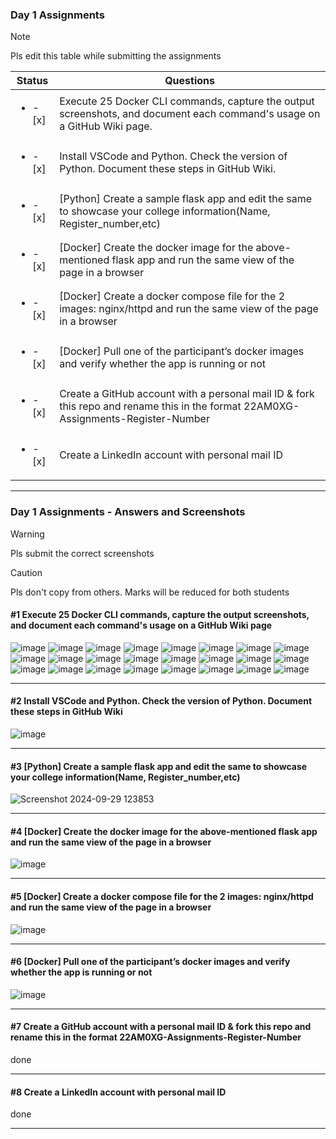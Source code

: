 ### Day 1 Assignments

> [!NOTE]
> Pls edit this table while submitting the assignments

| Status         | Questions     | 
|----------------|---------------|
| <ul><li>- [x] </li></ul> | Execute 25 Docker CLI commands, capture the output screenshots, and document each command's usage on a GitHub Wiki page. |
| <ul><li>- [x] </li></ul> | Install VSCode and Python. Check the version of Python. Document these steps in GitHub Wiki. |
| <ul><li>- [x] </li></ul> | [Python] Create a sample flask app and edit the same to showcase your college information(Name, Register_number,etc) |
| <ul><li>- [x] </li></ul> | [Docker] Create the docker image for the above-mentioned flask app and run the same view of the page in a browser |
| <ul><li>- [x] </li></ul> | [Docker] Create a docker compose file for the 2 images: nginx/httpd and run the same view of the page in a browser |
| <ul><li>- [x] </li></ul> | [Docker] Pull one of the participant’s docker images and verify whether the app is running or not  |
| <ul><li>- [x] </li></ul> | Create a GitHub account with a personal mail ID & fork this repo and rename this in the format 22AM0XG-Assignments-Register-Number  |
| <ul><li>- [x] </li></ul> | Create a LinkedIn account with personal mail ID  |

***

### Day 1 Assignments - Answers and Screenshots

> [!WARNING]
> Pls submit the correct screenshots

> [!CAUTION]
> Pls don't copy from others. Marks will be reduced for both students

#### #1 Execute 25 Docker CLI commands, capture the output screenshots, and document each command's usage on a GitHub Wiki page
![image](https://github.com/user-attachments/assets/60a0f5fc-566f-40af-9069-f9ef141a9c7c)
![image](https://github.com/user-attachments/assets/b016357f-166e-4f49-b712-8c9a04e03a36)
![image](https://github.com/user-attachments/assets/5522ccaa-5ec1-4bb5-b6a6-5ad8dc04a00b)
![image](https://github.com/user-attachments/assets/4c36fbbc-ecda-4f51-b864-fd2f6bc27941)
![image](https://github.com/user-attachments/assets/4e19c9d4-81ad-4dfe-ab58-defded319a09)
![image](https://github.com/user-attachments/assets/d5ccb076-e885-4db3-9902-a2956daddef2)
![image](https://github.com/user-attachments/assets/d9e2c465-2da4-45f5-b37a-1856b3e9b23e)
![image](https://github.com/user-attachments/assets/3903dda3-0c51-48ae-aab6-0c2855fab5c8)
![image](https://github.com/user-attachments/assets/0c54ad6f-812f-4672-b4d3-13b3e0c9a4ef)
![image](https://github.com/user-attachments/assets/064c1c91-7845-4a10-aaa8-32434bc26a60)
![image](https://github.com/user-attachments/assets/61cd0650-8034-4bad-bd61-1703b128466f)
![image](https://github.com/user-attachments/assets/553f5eb2-c3ed-42ff-9938-2dd5386be8b1)
![image](https://github.com/user-attachments/assets/e9f9f995-37cd-4933-a11a-96024d714d1d)
![image](https://github.com/user-attachments/assets/67240517-cc97-41f5-ab56-28a78847058d)
![image](https://github.com/user-attachments/assets/b65f31fe-8715-4b0b-a60f-932ef4ad9079)
![image](https://github.com/user-attachments/assets/3f96064c-8cc3-42c0-88d9-46d15592bad1)
![image](https://github.com/user-attachments/assets/aee0ed7b-143e-483c-bc36-ae65056f1527)
![image](https://github.com/user-attachments/assets/a77cf858-3cce-4d1f-95ba-2cb2c24e6eb0)
![image](https://github.com/user-attachments/assets/c22fc3b3-f57e-40fa-b635-ed8bbd3fc859)
![image](https://github.com/user-attachments/assets/66e7c741-86f2-4f9b-a7e5-52a3aa256cc0)
![image](https://github.com/user-attachments/assets/b1fc1ce3-7511-4797-8db0-1ffe6572cbc2)
![image](https://github.com/user-attachments/assets/9f3593b5-5367-4e5c-8489-0c417ed527b7)
![image](https://github.com/user-attachments/assets/9b583a15-0a1b-424a-a7f2-947ab2e0a8fd)
![image](https://github.com/user-attachments/assets/13a2b382-b445-4a45-85f3-d0391dfafc72)


























***

#### #2 Install VSCode and Python. Check the version of Python. Document these steps in GitHub Wiki
![image](https://github.com/user-attachments/assets/edc3ca87-6e23-46f3-8370-d0c8697a40de)


***

#### #3 [Python] Create a sample flask app and edit the same to showcase your college information(Name, Register_number,etc)
![Screenshot 2024-09-29 123853](https://github.com/user-attachments/assets/8fd8c286-6da9-484f-8b69-61b131c5b297)


***

#### #4 [Docker] Create the docker image for the above-mentioned flask app and run the same view of the page in a browser
![image](https://github.com/user-attachments/assets/4fdfafec-2216-41f1-acc5-3ec5dccd9b04)


***

#### #5 [Docker] Create a docker compose file for the 2 images: nginx/httpd and run the same view of the page in a browser
![image](https://github.com/user-attachments/assets/c4ba89fa-9662-4c68-81a2-e3b413d53696)


***

#### #6 [Docker] Pull one of the participant’s docker images and verify whether the app is running or not
![image](https://github.com/user-attachments/assets/de506d94-5206-43b8-a7de-0a645df019d4)


***

#### #7 Create a GitHub account with a personal mail ID & fork this repo and rename this in the format 22AM0XG-Assignments-Register-Number
done

***

#### #8 Create a LinkedIn account with personal mail ID
done

***
